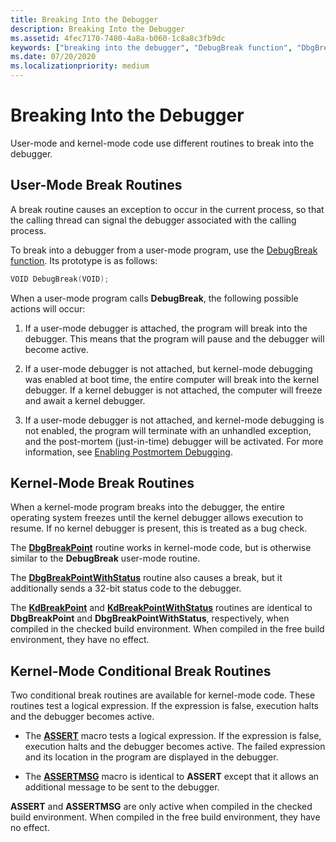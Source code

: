 ```yaml
---
title: Breaking Into the Debugger
description: Breaking Into the Debugger
ms.assetid: 4fec7170-7480-4a8a-b060-1c8a8c3fb9dc
keywords: ["breaking into the debugger", "DebugBreak function", "DbgBreakPoint function", "KdBreakPoint function", "DbgBreakPointWithStatus function", "KdBreakPointWithStatus function", "ASSERT macro", "ASSERTMSG macro"]
ms.date: 07/20/2020
ms.localizationpriority: medium
---
```


# Breaking Into the Debugger

User-mode and kernel-mode code use different routines to break into the debugger.

## User-Mode Break Routines

A break routine causes an exception to occur in the current process, so that the calling thread can signal the debugger associated with the calling process.

To break into a debugger from a user-mode program, use the [DebugBreak function](/windows/desktop/api/debugapi/nf-debugapi-debugbreak). Its prototype is as follows:

```cpp
VOID DebugBreak(VOID);
```

When a user-mode program calls **DebugBreak**, the following possible actions will occur:

1. If a user-mode debugger is attached, the program will break into the debugger. This means that the program will pause and the debugger will become active.

2. If a user-mode debugger is not attached, but kernel-mode debugging was enabled at boot time, the entire computer will break into the kernel debugger. If a kernel debugger is not attached, the computer will freeze and await a kernel debugger.

3. If a user-mode debugger is not attached, and kernel-mode debugging is not enabled, the program will terminate with an unhandled exception, and the post-mortem (just-in-time) debugger will be activated. For more information, see [Enabling Postmortem Debugging](enabling-postmortem-debugging.md).

## Kernel-Mode Break Routines

When a kernel-mode program breaks into the debugger, the entire operating system freezes until the kernel debugger allows execution to resume. If no kernel debugger is present, this is treated as a bug check.

The [**DbgBreakPoint**](/windows-hardware/drivers/ddi/wdm/nf-wdm-dbgbreakpoint) routine works in kernel-mode code, but is otherwise similar to the **DebugBreak** user-mode routine.

The [**DbgBreakPointWithStatus**](/windows-hardware/drivers/ddi/wdm/nf-wdm-dbgbreakpointwithstatus) routine also causes a break, but it additionally sends a 32-bit status code to the debugger.

The [**KdBreakPoint**](/previous-versions/windows/hardware/previsioning-framework/ff548063(v=vs.85)) and [**KdBreakPointWithStatus**](/windows-hardware/drivers/ddi/wdm/nf-wdm-kdbreakpointwithstatus) routines are identical to **DbgBreakPoint** and **DbgBreakPointWithStatus**, respectively, when compiled in the checked build environment. When compiled in the free build environment, they have no effect.

## Kernel-Mode Conditional Break Routines

Two conditional break routines are available for kernel-mode code. These routines test a logical expression. If the expression is false, execution halts and the debugger becomes active.

- The [**ASSERT**](/previous-versions/windows/hardware/previsioning-framework/ff542107(v=vs.85)) macro tests a logical expression. If the expression is false, execution halts and the debugger becomes active. The failed expression and its location in the program are displayed in the debugger.

- The [**ASSERTMSG**](/windows-hardware/drivers/ddi/wdm/nf-wdm-assertmsg) macro is identical to **ASSERT** except that it allows an additional message to be sent to the debugger.

**ASSERT** and **ASSERTMSG** are only active when compiled in the checked build environment. When compiled in the free build environment, they have no effect.
